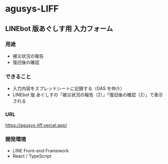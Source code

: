 # agusys-LIFF

## LINEbot 版あぐしす用 入力フォーム

### 用途

- 被災状況の報告
- 復旧後の確認

### できること

- 入力内容をスプレッドシートに記録する（GAS を仲介）
- LINEbot 版 あぐしすの「被災状況の報告（2）」「復旧後の確認（2）」で表示される

### URL

https://agusys-liff.vercel.app/

### 開発環境

- LINE Front-end Framework
- React / TypeScript
